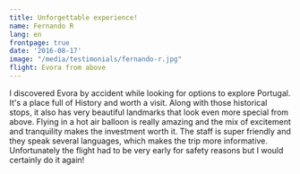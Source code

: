 ```yaml
---
title: Unforgettable experience!
name: Fernando R
lang: en
frontpage: true
date: '2016-08-17'
image: "/media/testimonials/fernando-r.jpg"
flight: Evora from above
---
```


I discovered Evora by accident while looking for options to explore Portugal.
It's a place full of History and worth a visit. Along with those historical stops, it also has very beautiful landmarks that look even more special from above.
Flying in a hot air balloon is really amazing and the mix of excitement and tranquility makes the investment worth it.
The staff is super friendly and they speak several languages, which makes the trip more informative.
Unfortunately the flight had to be very early for safety reasons but I would certainly do it again!
